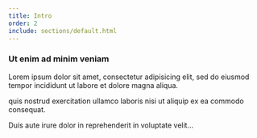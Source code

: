 ```yaml
---
title: Intro
order: 2
include: sections/default.html
---
```

### Ut enim ad minim veniam

Lorem ipsum dolor sit amet, consectetur adipisicing elit, sed do eiusmod tempor incididunt ut labore et dolore magna aliqua.

quis nostrud exercitation ullamco laboris nisi ut aliquip ex ea commodo consequat.

Duis aute irure dolor in reprehenderit in voluptate velit...
